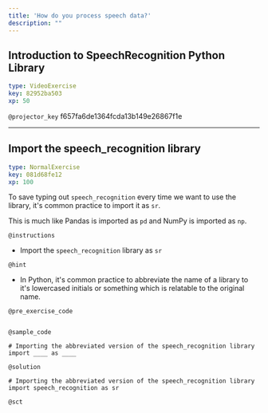 ```yaml
---
title: 'How do you process speech data?'
description: ""
---
```


## Introduction to SpeechRecognition Python Library

```yaml
type: VideoExercise
key: 82952ba503
xp: 50
```

`@projector_key`
f657fa6de1364fcda13b149e26867f1e

---

## Import the speech_recognition library

```yaml
type: NormalExercise
key: 081d68fe12
xp: 100
```

To save typing out `speech_recognition` every time we want to use the library, it's common practice to import it as `sr`.

This is much like Pandas is imported as `pd` and NumPy is imported as `np`.

`@instructions`
- Import the `speech_recognition` library as `sr`

`@hint`
- In Python, it's common practice to abbreviate the name of a library to it's lowercased initials or something which is relatable to the original name.

`@pre_exercise_code`
```{python}

```

`@sample_code`
```{python}
# Importing the abbreviated version of the speech_recognition library
import ____ as ____
```

`@solution`
```{python}
# Importing the abbreviated version of the speech_recognition library
import speech_recognition as sr
```

`@sct`
```{python}

```
